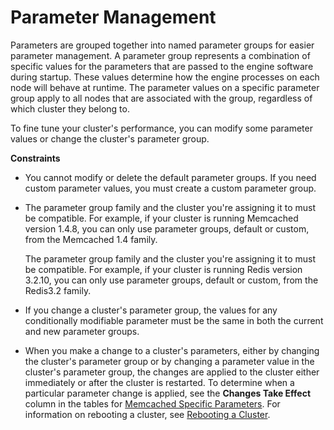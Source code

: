 # Parameter Management<a name="ParameterGroups.Management"></a>

Parameters are grouped together into named parameter groups for easier parameter management\. A parameter group represents a combination of specific values for the parameters that are passed to the engine software during startup\. These values determine how the engine processes on each node will behave at runtime\. The parameter values on a specific parameter group apply to all nodes that are associated with the group, regardless of which cluster they belong to\.

To fine tune your cluster's performance, you can modify some parameter values or change the cluster's parameter group\.

**Constraints**
+ You cannot modify or delete the default parameter groups\. If you need custom parameter values, you must create a custom parameter group\.
+ The parameter group family and the cluster you're assigning it to must be compatible\. For example, if your cluster is running Memcached version 1\.4\.8, you can only use parameter groups, default or custom, from the Memcached 1\.4 family\.

  The parameter group family and the cluster you're assigning it to must be compatible\. For example, if your cluster is running Redis version 3\.2\.10, you can only use parameter groups, default or custom, from the Redis3\.2 family\.
+ If you change a cluster's parameter group, the values for any conditionally modifiable parameter must be the same in both the current and new parameter groups\.
+ When you make a change to a cluster's parameters, either by changing the cluster's parameter group or by changing a parameter value in the cluster's parameter group, the changes are applied to the cluster either immediately or after the cluster is restarted\. To determine when a particular parameter change is applied, see the **Changes Take Effect** column in the tables for [Memcached Specific Parameters](ParameterGroups.Memcached.md)\. For information on rebooting a cluster, see [Rebooting a Cluster](Clusters.Rebooting.md)\.